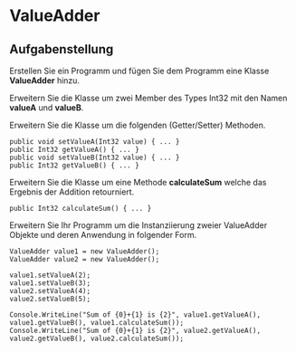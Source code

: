 # ValueAdder

## Aufgabenstellung

Erstellen Sie ein Programm und fügen Sie dem Programm eine Klasse __ValueAdder__ hinzu.

Erweitern Sie die Klasse um zwei Member des Types Int32 mit den Namen __valueA__ und __valueB__.

Erweitern Sie die Klasse um die folgenden (Getter/Setter) Methoden.

``` CSharp
public void setValueA(Int32 value) { ... }
public Int32 getValueA() { ... }
public void setValueB(Int32 value) { ... }
public Int32 getValueB() { ... }
```

Erweitern Sie die Klasse um eine Methode __calculateSum__ welche das Ergebnis der Addition retourniert.

``` CSharp
public Int32 calculateSum() { ... }
```

Erweitern Sie Ihr Programm um die Instanziierung zweier ValueAdder Objekte und deren Anwendung in folgender Form.

``` CSharp
ValueAdder value1 = new ValueAdder();
ValueAdder value2 = new ValueAdder();

value1.setValueA(2);
value1.setValueB(3);
value2.setValueA(4);
value2.setValueB(5);

Console.WriteLine("Sum of {0}+{1} is {2}", value1.getValueA(), value1.getValueB(), value1.calculateSum());
Console.WriteLine("Sum of {0}+{1} is {2}", value2.getValueA(), value2.getValueB(), value2.calculateSum());
```
